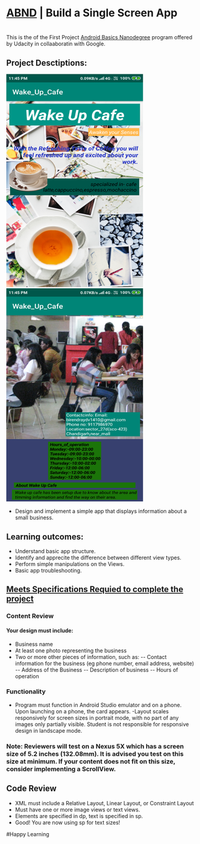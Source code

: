 # [ABND](https://www.udacity.com/course/android-development-for-beginners--ud837) | Build a Single Screen App
#
This is the of the First Project [Android Basics Nanodegree](https://www.udacity.com/course/android-basics-nanodegree-by-google--nd803) program offered by Udacity in collaaboratin with Google.
## Project Desctiptions: 
<img src="/Screenshort/Screenshot1.png" width="363" height="564"><img src="/Screenshort/Screenshot2.png" width="363" height="564">

- Design and implement a simple app that displays information about a small business.
## Learning outcomes:
- Understand basic app structure.
- Identify and apprecite the difference between different view types.
- Perform simple manipulations on the Views.
- Basic app troubleshooting.

## [Meets Specifications Requied to complete the project](https://review.udacity.com/#!/rubrics/133/view)


### Content Review
#### Your design must include:
- Business name
- At least one photo representing the business
- Two or more other pieces of information, such as:
--  Contact information for the business (eg phone number, email address, website)
--  Address of the Business
--  Description of business
--  Hours of operation

### Functionality
  - Program must function in Android Studio emulator and on a phone. Upon launching on a phone, the card appears.
  -Layout scales responsively for screen sizes in portrait mode, with no part of any images only partially visible. Student is not responsible for responsive design in landscape mode.

### Note: Reviewers will test on a Nexus 5X which has a screen size of 5.2 inches (132.08mm). It is advised you test on this size at minimum. If your content does not fit on this size, consider implementing a ScrollView.

## Code Review
  - XML must include a Relative Layout, Linear Layout, or Constraint Layout
  - Must have one or more image views or text views.
  - Elements are specified in dp, text is specified in sp.
  - Good! You are now using sp for text sizes!
  
  
  #Happy Learning
